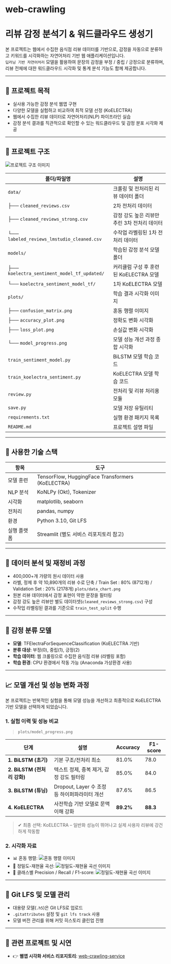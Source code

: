 # web-crawling

# 리뷰 감정 분석기 & 워드클라우드 생성기

본 프로젝트는 웹에서 수집한 음식점 리뷰 데이터를 기반으로, 감정을 자동으로 분류하고 키워드를 시각화하는 자연어처리 기반 웹 애플리케이션입니다.  
`딥러닝 기반 자연어처리` 모델을 활용하여 문장의 감정을 부정 / 중립 / 긍정으로 분류하며, 리뷰 전체에 대한 워드클라우드 시각화 및 통계 분석 기능도 함께 제공합니다.

---

## 📌 프로젝트 목적

- 실사용 가능한 감정 분석 웹앱 구현
- 다양한 모델을 실험하고 비교하여 최적 모델 선정 (KoELECTRA)
- 웹에서 수집한 리뷰 데이터로 자연어처리(NLP) 파이프라인 실습
- 감정 분석 결과를 직관적으로 확인할 수 있는 워드클라우드 및 감정 분포 시각화 제공

---

## 📁 프로젝트 구조

![프로젝트 구조 이미지](./plots/system_chart.png)

| 폴더/파일명                        | 설명                                         |
|------------------------------------|----------------------------------------------|
| `data/`                            | 크롤링 및 전처리된 리뷰 데이터 폴더         |
| ├── `cleaned_reviews.csv`         | 2차 전처리 데이터                            |
| ├── `cleaned_reviews_strong.csv`  | 감정 강도 높은 리뷰만 추린 3차 전처리 데이터 |
| └── `labeled_reviews_lmstudio_cleaned.csv` | 수작업 라벨링된 1차 전처리 데이터     |
| `models/`                          | 학습된 감정 분석 모델 폴더                  |
| ├── `koelectra_sentiment_model_tf_updated/` | 커리큘럼 구성 후 훈련된 KoELECTRA 모델 |
| └── `koelectra_sentiment_model_tf/` | 1차 KoELECTRA 모델                        |
| `plots/`                           | 학습 결과 시각화 이미지                     |
| ├── `confusion_matrix.png`        | 혼동 행렬 이미지                            |
| ├── `accuracy_plot.png`           | 정확도 변화 시각화                          |
| ├── `loss_plot.png`               | 손실값 변화 시각화                          |
| └── `model_progress.png`          | 모델 성능 개선 과정 종합 시각화             |
| `train_sentiment_model.py`        | BiLSTM 모델 학습 코드                        |
| `train_koelectra_sentiment.py`    | KoELECTRA 모델 학습 코드                    |
| `review.py`                        | 전처리 및 리뷰 처리용 모듈                  |
| `save.py`                          | 모델 저장 유틸리티                          |
| `requirements.txt`                | 실행 환경 패키지 목록                        |
| `README.md`                        | 프로젝트 설명 파일                           |

---

## 🧾 사용한 기술 스택

| 항목         | 도구 |
|--------------|------|
| 모델 훈련     | TensorFlow, HuggingFace Transformers (KoELECTRA) |
| NLP 분석     | KoNLPy (Okt), Tokenizer |
| 시각화       | matplotlib, seaborn |
| 전처리       | pandas, numpy |
| 환경         | Python 3.10, Git LFS |
| 실행 플랫폼  | Streamlit (별도 서비스 리포지토리 참고) |

---

## 🧪 데이터 분석 및 재정비 과정

- 400,000+개 가량의 원시 데이터 사용
- 라벨, 정제 후 약 10,890개의 리뷰 수로 단축 / Train Set : 80% (8712개) / Validation Set : 20% (2178개)
  `plots/data_chart.png` 
- 원본 리뷰 데이터에서 감정 표현이 약한 문장을 필터링
- 감정 강도 높은 리뷰만 별도 데이터셋(`cleaned_reviews_strong.csv`) 구성
- 수작업 라벨링된 결과를 기준으로 `train_test_split` 수행

---

## 🧠 감정 분류 모델

- **모델**: TFElectraForSequenceClassification (KoELECTRA 기반)
- **분류 대상**: 부정(0), 중립(1), 긍정(2)
- **학습 데이터**: 웹 크롤링으로 수집한 음식점 리뷰 (라벨링 포함)
- **학습 환경**: CPU 환경에서 작동 가능 (Anaconda 가상환경 사용)

---

## 📈 모델 개선 및 성능 변화 과정

본 프로젝트는 반복적인 실험을 통해 모델 성능을 개선하고 최종적으로 KoELECTRA 기반 모델을 선택하게 되었습니다.

### 1. 실험 이력 및 성능 비교

> `plots/model_progress.png`  

|             단계            |                     설명                     | Accuracy | F1-score 
|-----------------------------|----------------------------------------------|----------|-----------
| **1.    BiLSTM (초기)**     | 기본 구조/전처리 최소                          |   81.0%  | 78.0
| **2. BiLSTM (전처리 강화)** | 텍스트 정제, 중복 제거, 감정 강도 필터링        |   85.0%  | 84.0
| **3.    BiLSTM (튜닝)**     | Dropout, Layer 수 조정 등 하이퍼파라미터 개선  |   87.6%   | 86.5
| **4.     KoELECTRA**        | 사전학습 기반 모델로 문맥 이해 강화            | **89.2%** | **88.3**

> ✔ 최종 선택: KoELECTRA – 일반화 성능이 뛰어나고 실제 사용자 리뷰에 강건하게 작동함

### 2. 시각화 자료

- 📊 혼동 행렬: ![혼동 행렬 이미지](./plots/confusion_matrix.png)
- 🧮 정밀도-재현율 곡선: ![정밀도-재현율 곡선 이미지](./plots/precision_recall_curve.png) 
- 🧾 클래스별 Precision / Recall / F1-score: ![정밀도-재현율 곡선 이미지](./plots/precision-recall-f-score.png) 

---

## 🔁 Git LFS 및 모델 관리

- 대용량 모델(`.h5`)은 Git LFS로 업로드
- `.gitattributes` 설정 및 `git lfs track` 사용
- 모델 버전 관리를 위해 커밋 히스토리 클린업 진행

---

## 🧾 관련 프로젝트 및 시연

- 👉 **웹앱 시각화 서비스 리포지토리**: [web-crawling-service](https://github.com/Xox00xoX/web-crawling-service)
